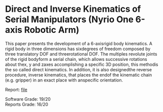 # Direct and Inverse Kinematics of Serial Manipulators (Nyrio One 6-axis Robotic Arm)

This  paper  presents  the  development  of  a  6-axisrigid body kinematics. A rigid body in three dimensions has sixdegrees of freedom composed by three translatory DOF and threerotational  DOF.  The  multiples  revolute  joints  of  the  rigid  bodyform  a  serial  chain,  which  allows  successive  rotations  about  thex, y and zaxes accomplishing a specific 3D position, this methodis the so called direct kinematics. In addition, it is also designedthe  reverse  procedure,  inverse  kinematics,  that  places  the  endof  the  kinematic  chain  (e.g.  gripper)  in  an  exact  place  with  anspecific  orientation.


Report: [file](./Direct_and_Inverse_Kinematics_of_Serial_Manipulators_(Nyrio_One_6-axis_Robotic_Arm).pdf)

Software Grade: 19/20\
Reports  Grade: 16/20
